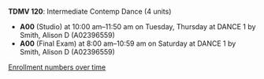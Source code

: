 **TDMV 120**: Intermediate Contemp Dance (4 units)

- **A00** (Studio) at 10:00 am–11:50 am on Tuesday, Thursday at DANCE 1 by Smith, Alison D (A02396559)
- **A00** (Final Exam) at 8:00 am–10:59 am on Saturday at DANCE 1 by Smith, Alison D (A02396559)

[Enrollment numbers over time](./TDMV120.tsv)
